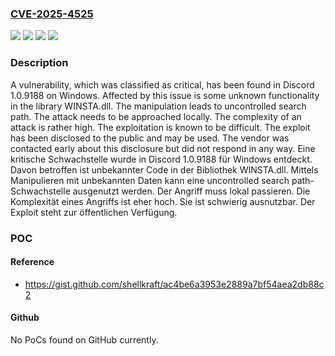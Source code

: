 ### [CVE-2025-4525](https://cve.mitre.org/cgi-bin/cvename.cgi?name=CVE-2025-4525)
![](https://img.shields.io/static/v1?label=Product&message=Discord&color=blue)
![](https://img.shields.io/static/v1?label=Version&message=1.0.9188%20&color=brightgreen)
![](https://img.shields.io/static/v1?label=Vulnerability&message=Uncontrolled%20Search%20Path&color=brightgreen)
![](https://img.shields.io/static/v1?label=Vulnerability&message=Untrusted%20Search%20Path&color=brightgreen)

### Description

A vulnerability, which was classified as critical, has been found in Discord 1.0.9188 on Windows. Affected by this issue is some unknown functionality in the library WINSTA.dll. The manipulation leads to uncontrolled search path. The attack needs to be approached locally. The complexity of an attack is rather high. The exploitation is known to be difficult. The exploit has been disclosed to the public and may be used. The vendor was contacted early about this disclosure but did not respond in any way.
Eine kritische Schwachstelle wurde in Discord 1.0.9188 für Windows entdeckt. Davon betroffen ist unbekannter Code in der Bibliothek WINSTA.dll. Mittels Manipulieren mit unbekannten Daten kann eine uncontrolled search path-Schwachstelle ausgenutzt werden. Der Angriff muss lokal passieren. Die Komplexität eines Angriffs ist eher hoch. Sie ist schwierig ausnutzbar. Der Exploit steht zur öffentlichen Verfügung.

### POC

#### Reference
- https://gist.github.com/shellkraft/ac4be6a3953e2889a7bf54aea2db88c2

#### Github
No PoCs found on GitHub currently.

